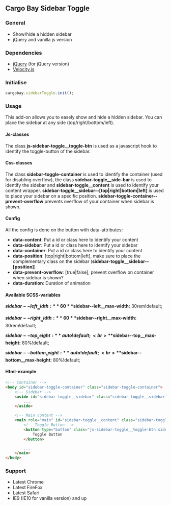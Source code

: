 ## Cargo Bay Sidebar Toggle

### General
- Show/hide a hidden sidebar
- jQuery and vanilla js version

### Dependencies
- [jQuery](http://jquery.com/) (for jQuery version)
- [Velocity.js](http://julian.com/research/velocity/)

### Initialise
```javascript
cargobay.sidebarToggle.init();
```

### Usage

This add-on allows you to easely show and hide a hidden sidebar. You can place the sidebar at any side (top/right/bottom/left).

#### Js-classes
The class **js-sidebar-toggle__toggle-btn** is used as a javascript hook to identify the toggle-button of the sidebar.

#### Css-classes
The class **sidebar-toggle-container** is used to identify the container (used for disabling overflow), the class **sidebar-toggle__side-bar** is used to identify the sidebar and **sidebar-toggle__content** is used to identify your content wrapper. **sidebar-toggle__sidebar--[top|right|bottom|left]** is used to place your sidebar on a specific position. **sidebar-toggle-container--prevent-overflow** prevents overflow of your container when sidebar is shown.

#### Config
All the config is done on the button with data-attributes:
- **data-content**: Put a id or class here to identify your content
- **data-sidebar**: Put a id or class here to identify your sidebar
- **data-container**: Put a id or class here to identify your content
- **data-position**: [top|right|bottom|left], make sure to place the complementary class on the sidebar (**sidebar-toggle__sidebar--[position]**)
- **data-prevent-overflow**: [true|false], prevent overflow on container when sidebar is shown?
- **data-duration**: Duration of animation

#### Available SCSS-variables
**$sidebar--left__width:** 60%!default;<br>
**$sidebar--left__max-width:** 30rem!default;

**$sidebar--right__width:** 60%!default;<br>
**$sidebar--right__max-width:** 30rem!default;

**$sidebar--top__height:** auto!default;<br>
**$sidebar--top__max-height:** 80%!default;

**$sidebar--bottom__height:** auto!default;<br>
**$sidebar--bottom__max-height:** 80%!default;

#### Html-example

```html
<!-- Container -->
<body id="sidebar-toggle-container" class="sidebar-toggle-container">
    <!-- Sidebar -->
    <aside id="sidebar-toggle__sidebar" class="sidebar-toggle__sidebar sidebar-toggle__sidebar--left">
        ...
    </aside>

    <!-- Main content -->
    <main role="main" id="sidebar-toggle__content" class="sidebar-toggle__content">
        <!-- Toggle Button -->
        <button type="button" class="js-sidebar-toggle__toggle-btn sidebar-toggle__toggle-btn" data-content="#sidebar-toggle__content" data-sidebar="#sidebar-toggle__sidebar" data-container="#sidebar-toggle-container" data-position="left" data-prevent-overflow="false" data-duration="300">
            Toggle Button
        </button>

        ...
    </main>
</body>
```

### Support
- Latest Chrome
- Latest FireFox
- Latest Safari
- IE9 (IE10 for vanilla version) and up
